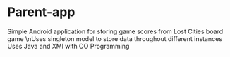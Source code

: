 # Parent-app

Simple Android application for storing game scores from Lost Cities board game
\nUses singleton model to store data throughout different instances
Uses Java and XMl with OO Programming
